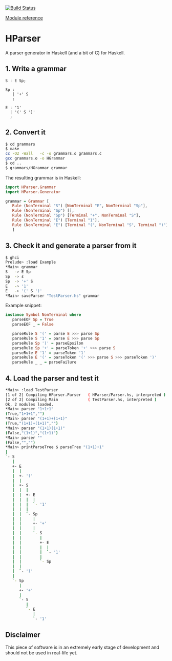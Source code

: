 [![Build Status](https://travis-ci.org/Theys96/HParser.svg?branch=master)](https://travis-ci.org/Theys96/HParser)

[Module reference](https://htmlpreview.github.io/?https://raw.githubusercontent.com/Theys96/HParser/develop/docs/index.html)

# HParser
A parser generator in Haskell (and a bit of C) for Haskell.

## 1. Write a grammar
```
S : E Sp;

Sp :
   | '+' S
   ;

E : '1'
  | '(' S ')'
  ;
```

## 2. Convert it
```bash
$ cd grammars
$ make
cc -O2 -Wall   -c -o grammars.o grammars.c
gcc grammars.o -o HGrammar
$ cd ..
$ grammars/HGrammar grammar
```
The resulting grammar is in Haskell:
```haskell
import HParser.Grammar
import HParser.Generator

grammar = Grammar [
   Rule (NonTerminal "S") [NonTerminal "E", NonTerminal "Sp"],
   Rule (NonTerminal "Sp") [],
   Rule (NonTerminal "Sp") [Terminal "+", NonTerminal "S"],
   Rule (NonTerminal "E") [Terminal "1"],
   Rule (NonTerminal "E") [Terminal "(", NonTerminal "S", Terminal ")"]
   ]
```

## 3. Check it and generate a parser from it
```bash
$ ghci
Prelude> :load Example
*Main> grammar
S 	-> E Sp
Sp 	-> ε
Sp 	-> '+' S
E 	-> '1'
E 	-> '(' S ')'
*Main> saveParser "TestParser.hs" grammar
```

Example snippet:
```haskell
instance Symbol NonTerminal where
   parseEOF Sp = True
   parseEOF _ = False

   parseRule S '(' = parse E >>> parse Sp
   parseRule S '1' = parse E >>> parse Sp
   parseRule Sp ')' = parseEpsilon
   parseRule Sp '+' = parseToken '+' >>> parse S
   parseRule E '1' = parseToken '1'
   parseRule E '(' = parseToken '(' >>> parse S >>> parseToken ')'
   parseRule _ _ = parseFailure
```

## 4. Load the parser and test it
```bash
*Main> :load TestParser
[1 of 2] Compiling HParser.Parser   ( HParser/Parser.hs, interpreted )
[2 of 2] Compiling Main             ( TestParser.hs, interpreted )
Ok, 2 modules loaded.
*Main> parser "1+1+1"
(True,"1+1+1","")
*Main> parser "(1+1)+(1+1)"
(True,"(1+1)+(1+1)","")
*Main> parser "(1+1)(1+1)"
(False,"(1+1)","(1+1)")
*Main> parser ""
(False,"","")
*Main> printParseTree $ parseTree "(1+1)+1"
|
`- S
   |
   +- E
   |  |
   |  +- '('
   |  |
   |  +- S
   |  |  |
   |  |  +- E
   |  |  |  |
   |  |  |  `- '1'
   |  |  |
   |  |  `- Sp
   |  |     |
   |  |     +- '+'
   |  |     |
   |  |     `- S
   |  |        |
   |  |        +- E
   |  |        |  |
   |  |        |  `- '1'
   |  |        |
   |  |        `- Sp
   |  |
   |  `- ')'
   |
   `- Sp
      |
      +- '+'
      |
      `- S
         |
         `- E
            |
            `- '1'
```

## Disclaimer
This piece of software is in an extremely early stage of development and should not be used in real-life yet.